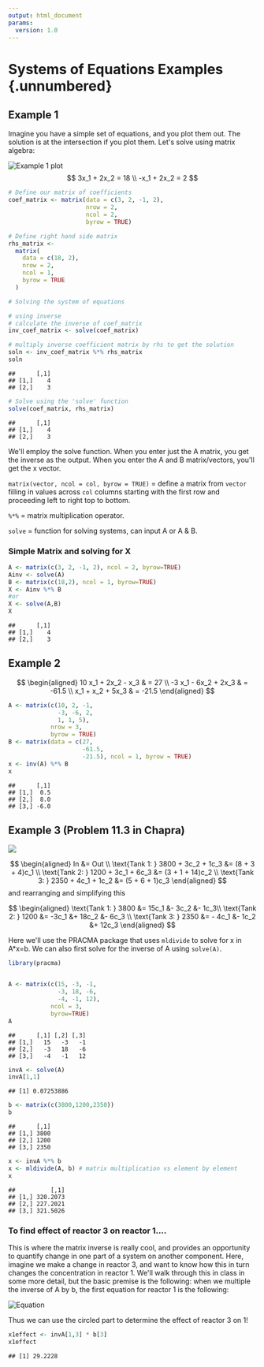 ```yaml
---
output: html_document
params:
  version: 1.0
---
```


# Systems of Equations Examples {.unnumbered}



## Example 1

Imagine you have a simple set of equations, and you plot them out. The solution is at the intersection if you plot them. Let's solve using matrix algebra:

![Example 1 plot](figures/fig_ex1.png)
$$
3x_1 + 2x_2 = 18 \\
-x_1 + 2x_2 = 2
$$


``` r
# Define our matrix of coefficients
coef_matrix <- matrix(data = c(3, 2, -1, 2),
                      nrow = 2, 
                      ncol = 2, 
                      byrow = TRUE)

# Define right hand side matrix
rhs_matrix <-
  matrix(
    data = c(18, 2),
    nrow = 2,
    ncol = 1,
    byrow = TRUE
  )

# Solving the system of equations

# using inverse
# calculate the inverse of coef_matrix
inv_coef_matrix <- solve(coef_matrix)

# multiply inverse coefficient matrix by rhs to get the solution
soln <- inv_coef_matrix %*% rhs_matrix
soln
```

```
##      [,1]
## [1,]    4
## [2,]    3
```

``` r
# Solve using the 'solve' function
solve(coef_matrix, rhs_matrix)
```

```
##      [,1]
## [1,]    4
## [2,]    3
```



We'll employ the solve function. When you enter just the A matrix, you get the inverse as the output. When you enter the A and B matrix/vectors, you'll get the x vector.

`matrix(vector, ncol = col, byrow = TRUE)` = define a matrix from `vector` filling in values across `col` columns starting with the first row and proceeding left to right top to bottom.

`%*%` = matrix multiplication operator.

`solve` = function for solving systems, can input A or A & B.

### Simple Matrix and solving for X


``` r
A <- matrix(c(3, 2, -1, 2), ncol = 2, byrow=TRUE)
Ainv <- solve(A)
B <- matrix(c(18,2), ncol = 1, byrow=TRUE)
X <- Ainv %*% B
#or 
X <- solve(A,B)
X
```

```
##      [,1]
## [1,]    4
## [2,]    3
```

## Example 2

$$
\begin{aligned}
10 x_1 + 2x_2 - x_3 &  = 27 \\
-3 x_1 - 6x_2 + 2x_3 & = -61.5 \\
x_1 + x_2 + 5x_3 & = -21.5
\end{aligned}
$$


``` r
A <- matrix(c(10, 2, -1, 
              -3, -6, 2, 
              1, 1, 5), 
            nrow = 3,
            byrow = TRUE)
B <- matrix(data = c(27, 
                     -61.5, 
                     -21.5), ncol = 1, byrow = TRUE)
x <- inv(A) %*% B
x
```

```
##      [,1]
## [1,]  0.5
## [2,]  8.0
## [3,] -6.0
```



## Example 3 (Problem 11.3 in Chapra)

![](figures/fig_ex3.png)

$$
\begin{aligned}
In &= Out \\
\text{Tank 1: } 3800 + 3c_2 + 1c_3 &= (8 + 3 + 4)c_1 \\
\text{Tank 2: } 1200 + 3c_1 + 6c_3 &= (3 + 1 + 14)c_2 \\
\text{Tank 3: } 2350 + 4c_1 + 1c_2 &= (5 + 6 + 1)c_3 
\end{aligned}
$$
and rearranging and simplifying this 

$$
\begin{aligned}
\text{Tank 1: } 3800 &=  15c_1  &- 3c_2 &- 1c_3\\
\text{Tank 2: } 1200 &=  -3c_1 &+ 18c_2 &- 6c_3  \\
\text{Tank 3: } 2350 &=  - 4c_1 &- 1c_2 &+ 12c_3 
\end{aligned}
$$


Here we'll use the PRACMA package that uses `mldivide` to solve for x in A*x=b. We can also first solve for the inverse  of A using `solve(A)`.




``` r
library(pracma)


A <- matrix(c(15, -3, -1, 
              -3, 18, -6, 
              -4, -1, 12), 
            ncol = 3, 
            byrow=TRUE)
A
```

```
##      [,1] [,2] [,3]
## [1,]   15   -3   -1
## [2,]   -3   18   -6
## [3,]   -4   -1   12
```

``` r
invA <- solve(A)
invA[1,1]
```

```
## [1] 0.07253886
```

``` r
b <- matrix(c(3800,1200,2350))
b
```

```
##      [,1]
## [1,] 3800
## [2,] 1200
## [3,] 2350
```

``` r
x <- invA %*% b
x <- mldivide(A, b) # matrix multiplication vs element by element
x
```

```
##          [,1]
## [1,] 320.2073
## [2,] 227.2021
## [3,] 321.5026
```
### To find effect of reactor 3 on reactor 1....

This is where the matrix inverse is really cool, and provides an opportunity to quantify change in one part of a system on another component. Here, imagine we make a change in reactor 3, and want to know how this in turn changes the concentration in reactor 1. We'll walk through this in class in some more detail, but the basic premise is the following: when we multiple the inverse of A by b, the first equation for reactor 1 is the following:

![Equation](figures/fig_ex2.png)

Thus we can use the circled part to determine the effect of reactor 3 on 1!


``` r
x1effect <- invA[1,3] * b[3]
x1effect
```

```
## [1] 29.2228
```
